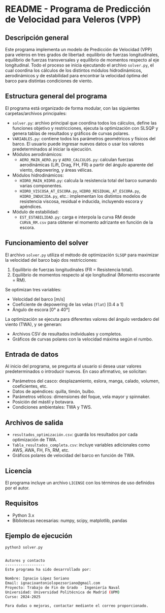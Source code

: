 README - Programa de Predicción de Velocidad para Veleros (VPP)
=================================================================

Descripción general
-------------------
Este programa implementa un modelo de Predicción de Velocidad (VPP) para veleros en tres grados de libertad: equilibrio de fuerzas longitudinales, equilibrio de fuerzas transversales y equilibrio de momentos respecto al eje longitudinal. Todo el proceso se inicia ejecutando el archivo `solver.py`, el cual coordina los cálculos de los distintos módulos hidrodinámicos, aerodinámicos y de estabilidad para encontrar la velocidad óptima del barco para distintas condiciones de viento.

Estructura general del programa
-------------------------------
El programa está organizado de forma modular, con las siguientes carpetas/archivos principales:

- `solver.py`: archivo principal que coordina todos los cálculos, define las funciones objetivo y restricciones, ejecuta la optimización con SLSQP y genera tablas de resultados y gráficos de curvas polares.
- `VARIABLES.py`: contiene todos los parámetros geométricos y físicos del barco. El usuario puede ingresar nuevos datos o usar los valores predeterminados al iniciar la ejecución.
- Módulos aerodinámicos:
  - `AERO_MAIN_AERO.py` y `AERO_CALCULOS.py`: calculan fuerzas aerodinámicas (Lift, Drag, FH, FR) a partir del ángulo aparente del viento, depowering, y áreas vélicas.
- Módulos hidrodinámicos:
  - `HIDRO_MAIN_HIDRO.py`: calcula la resistencia total del barco sumando varias componentes.
  - `HIDRO_VISCOSA_AT_ESCORA.py`, `HIDRO_RESIDUAL_AT_ESCORA.py`, `HIDRO_INDUCIDA.py`, etc.: implementan los distintos modelos de resistencia viscosa, residual e inducida, incluyendo escora y apéndices.
- Módulo de estabilidad:
  - `EST_ESTABILIDAD.py`: carga e interpola la curva RM desde `CURVA_RM.csv` para obtener el momento adrizante en función de la escora.

Funcionamiento del solver
--------------------------
El archivo `solver.py` utiliza el método de optimización `SLSQP` para maximizar la velocidad del barco bajo dos restricciones:
1. Equilibrio de fuerzas longitudinales (FR = Resistencia total).
2. Equilibrio de momentos respecto al eje longitudinal (Momento escorante = RM).

Se optimizan tres variables:
- Velocidad del barco [m/s]
- Coeficiente de depowering de las velas (`flat`) [0.4 a 1]
- Ángulo de escora [0° a 40°]

La optimización se ejecuta para diferentes valores del ángulo verdadero del viento (TWA), y se generan:
- Archivos CSV de resultados individuales y completos.
- Gráficos de curvas polares con la velocidad máxima según el rumbo.

Entrada de datos
----------------
Al inicio del programa, se pregunta al usuario si desea usar valores predeterminados o introducir nuevos. En caso afirmativo, se solicitan:
- Parámetros del casco: desplazamiento, eslora, manga, calado, volumen, coeficientes, etc.
- Datos de apéndices: quilla, timón, bulbo.
- Parámetros vélicos: dimensiones del foque, vela mayor y spinnaker.
- Posición del mástil y botavara.
- Condiciones ambientales: TWA y TWS.

Archivos de salida
------------------
- `resultados_optimización.csv`: guarda los resultados por cada optimización de TWA.
- `Tabla_resultados_completa.csv`: incluye variables adicionales como AWS, AWA, FH, Fh, RM, etc.
- Gráficos polares de velocidad del barco en función de TWA.

Licencia
--------
El programa incluye un archivo `LICENSE` con los términos de uso definidos por el autor.

Requisitos
----------
- Python 3.x
- Bibliotecas necesarias: numpy, scipy, matplotlib, pandas

Ejemplo de ejecución
--------------------
```bash
python3 solver.py


Autores y contacto
------------------
Este programa ha sido desarrollado por:

Nombre: Ignacio López Soriano  
Email: ignacioantoniolopezsoriano@gmail.com 
Proyecto: Trabajo de Fin de Grado - Ingeniería Naval  
Universidad: Universidad Politécnica de Madrid (UPM)  
Curso: 2024-2025

Para dudas o mejoras, contactar mediante el correo proporcionado.
